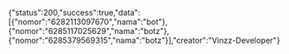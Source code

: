 {"status":200,"success":true,"data":[{"nomor":"6282113097670","nama":"bot"},{"nomor":"6285117025629","nama":"botz"},{"nomor":"6285379569315","nama":"botz"}],"creator":"Vinzz-Developer"}
